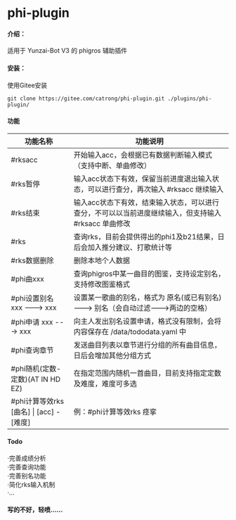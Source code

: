 # phi-plugin

#### 介绍：
适用于 Yunzai-Bot V3 的 phigros 辅助插件

#### 安装：
使用Gitee安装
```
git clone https://gitee.com/catrong/phi-plugin.git ./plugins/phi-plugin/
```
#### 功能
| 功能名称  |  功能说明  |
|-------| ----- |
| #rksacc|开始输入acc，会根据已有数据判断输入模式（支持中断、单曲修改）|
| #rks暂停|输入acc状态下有效，保留当前进度退出输入状态，可以进行查分，再次输入 #rksacc 继续输入|
| #rks结束|输入acc状态下有效，结束输入状态，可以进行查分，不可以以当前进度继续输入，但支持输入 #rksacc 单曲修改|
| #rks|查询rks，目前会提供得出的phi1及b21结果，日后会加入推分建议、打歌统计等|
| #rks数据删除|删除本地个人数据|
| #phi曲xxx|查询phigros中某一曲目的图鉴，支持设定别名，支持修改图鉴格式|
| #phi设置别名 xxx ---> xxx|设置某一歌曲的别名，格式为 原名(或已有别名) ---> 别名（会自动过滤--->两边的空格）|
| #phi申请 xxx ---> xxx|向主人发出别名设置申请，格式没有限制，会将内容保存在 /data/tododata.yaml 中|
| #phi查询章节|发送曲目列表以章节进行分组的所有曲目信息，日后会增加其他分组方式|
| #phi随机(定数-定数)(AT IN HD EZ)|在指定范围内随机一首曲目，目前支持指定定数及难度，难度可多选|
| #phi计算等效rks [曲名] \| [acc] -[难度]|例：#phi计算等效rks 痉挛 | 99 -IN ，可以计算等效rks|

#### Todo
·完善成绩分析  
·完善查询功能  
·完善别名功能  
·简化rks输入机制  
·...

#### 写的不好，轻喷……
